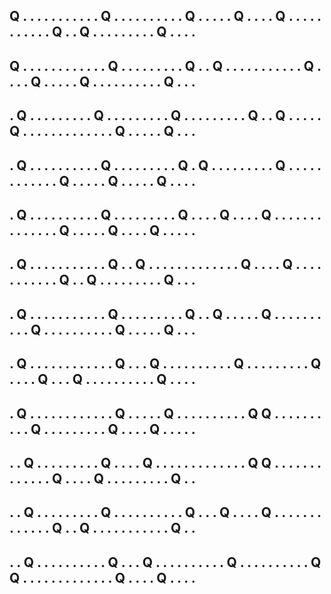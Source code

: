 Q . . . . . . . 
. . . . Q . . . 
. . . . . . . Q 
. . . . . Q . . 
. . Q . . . . . 
. . . . . . Q . 
. Q . . . . . . 
. . . Q . . . . 
-----------------------------
Q . . . . . . . 
. . . . . Q . . 
. . . . . . . Q 
. . Q . . . . . 
. . . . . . Q . 
. . . Q . . . . 
. Q . . . . . . 
. . . . Q . . . 
-----------------------------
. Q . . . . . . 
. . . Q . . . . 
. . . . . Q . . 
. . . . . . . Q 
. . Q . . . . . 
Q . . . . . . . 
. . . . . . Q . 
. . . . Q . . . 
-----------------------------
. Q . . . . . . 
. . . . Q . . . 
. . . . . . Q . 
Q . . . . . . . 
. . Q . . . . . 
. . . . . . . Q 
. . . . . Q . . 
. . . Q . . . . 
-----------------------------
. Q . . . . . . 
. . . . Q . . . 
. . . . . . Q . 
. . . Q . . . . 
Q . . . . . . . 
. . . . . . . Q 
. . . . . Q . . 
. . Q . . . . . 
-----------------------------
. Q . . . . . . 
. . . . . Q . . 
Q . . . . . . . 
. . . . . . Q . 
. . . Q . . . . 
. . . . . . . Q 
. . Q . . . . . 
. . . . Q . . . 
-----------------------------
. Q . . . . . . 
. . . . . Q . . 
. . . . . . . Q 
. . Q . . . . . 
Q . . . . . . . 
. . . Q . . . . 
. . . . . . Q . 
. . . . Q . . . 
-----------------------------
. Q . . . . . . 
. . . . . . Q . 
. . Q . . . . . 
. . . . . Q . . 
. . . . . . . Q 
. . . . Q . . . 
Q . . . . . . . 
. . . Q . . . . 
-----------------------------
. Q . . . . . . 
. . . . . . Q . 
. . . . Q . . . 
. . . . . . . Q 
Q . . . . . . . 
. . . Q . . . . 
. . . . . Q . . 
. . Q . . . . . 
-----------------------------
. . Q . . . . . 
. . . . Q . . . 
. Q . . . . . . 
. . . . . . . Q 
Q . . . . . . . 
. . . . . . Q . 
. . . Q . . . . 
. . . . . Q . . 
-----------------------------
. . Q . . . . . 
. . . . Q . . . 
. . . . . . . Q 
. . . Q . . . . 
Q . . . . . . . 
. . . . . . Q . 
. Q . . . . . . 
. . . . . Q . . 
-----------------------------
. . Q . . . . . 
. . . . . Q . . 
. Q . . . . . . 
. . . . Q . . . 
. . . . . . . Q 
Q . . . . . . . 
. . . . . . Q . 
. . . Q . . . . 
-----------------------------